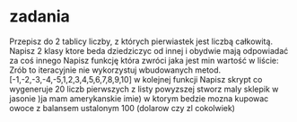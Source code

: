 # zadania
Przepisz do 2 tablicy liczby, z których pierwiastek jest liczbą całkowitą.
Napisz 2 klasy ktore beda dziedziczyc od innej i obydwie mają odpowiadać za coś innego
Napisz funkcję która zwróci jaka jest min wartość w liście:
Zrób to iteracyjnie nie wykorzystuj wbudowanych metod. 
[-1,-2,-3,-4,-5,1,2,3,4,5,6,7,8,9,10]
w kolejnej funkcji Napisz skrypt co wygeneruje 20 liczb pierwszych z listy powyzszej 
stworz maly sklepik w jasonie )ja mam amerykanskie imie) w ktorym bedzie mozna kupowac owoce z balansem ustalonym 100 (dolarow czy zl cokolwiek)
